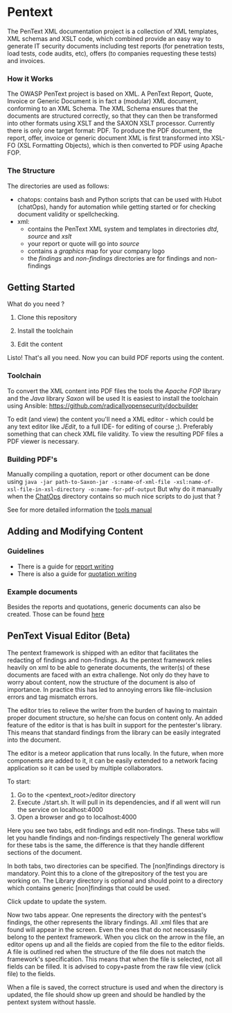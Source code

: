 # Pentext

The PenText XML documentation project is a collection of XML templates, XML schemas and XSLT code, which combined provide an easy way to generate IT security documents including test reports (for penetration tests, load tests, code audits, etc), offers (to companies requesting these tests) and invoices. 

### How it Works
The OWASP PenText project is based on XML. A PenText Report, Quote, Invoice or Generic Document is in fact a (modular) XML document, conforming to an XML Schema. The XML Schema ensures that the documents are structured correctly, so that they can then be transformed into other formats using XSLT and the SAXON XSLT processor. Currently there is only one target format: PDF. To produce the PDF document, the report, offer, invoice or generic document XML is first transformed into XSL-FO (XSL Formatting Objects), which is then converted to PDF using Apache FOP.

### The Structure
The directories are used as follows:
- chatops: contains bash and Python scripts that can be used with Hubot (chatOps), handy for automation while getting started or for checking document validity or spellchecking. 
- xml: 
   - contains the PenText XML system and templates in directories *dtd*, *source* and *xslt*
   - your report or quote will go into *source*
   - contains a *graphics* map for your company logo 
   - the *findings* and *non-findings* directories are for findings and non-findings

## Getting Started

What do you need ?

1. Clone this repository

2. Install the toolchain

3. Edit the content

Listo! That's all you need. Now you can build PDF reports using the content.


### Toolchain
To convert the XML content into PDF files the tools the *Apache FOP* library and the *Java* library *Saxon* will be used
It is easiest to install the toolchain using Ansible: https://github.com/radicallyopensecurity/docbuilder

To edit (and view) the content you'll need a XML editor - which could be any text editor like *JEdit*, to a full IDE- for editing of course ;). Preferably something that can check XML file validity. To view the resulting PDF files a PDF viewer is necessary. 

### Building PDF's
Manually compiling a quotation, report or other document can be done using `java -jar path-to-Saxon-jar -s:name-of-xml-file -xsl:name-of-xsl-file-in-xsl-directory -o:name-for-pdf-output`
But why do it manually when the [ChatOps](https://github.com/radicallyopensecurity/pentext/tree/master/chatops) directory contains so much nice scripts to do just that ?

See for more detailed information the [tools manual](https://github.com/radicallyopensecurity/pentext/blob/master/xml/doc/Tools%20manual.md)

## Adding and Modifying Content
### Guidelines
- There is a guide for [report writing](xml/doc/report/Report%20Writing%20-%20Procedure.md)
- There is also a guide for [quotation writing](xml/doc/offerte/Offerte%20Writing%20Procedure.md)

### Example documents
Besides the reports and quotations, generic documents can also be created.
Those can be found [here](xml/doc/examples)


## PenText Visual Editor (Beta)
The pentext framework is shipped with an editor that facilitates the redacting of findings and non-findings. As the pentext framework relies heavily on xml to be able to generate documents,
the writer(s) of these documents are faced with an extra challenge. Not only do they have to worry about content, now the structure of the document is also of importance.
In practice this has led to annoying errors like file-inclusion errors and tag mismatch errors.

The editor tries to relieve the writer from the burden of having to maintain proper document structure, so he/she can focus on content only.
An added feature of the editor is that is has built in support for the pentester's library. This means that standard findings from the library
can be easily integrated into the document.

The editor is a meteor application that runs locally. In the future, when more components are added to it, it can be easily extended to a network facing application
so it can be used by multiple collaborators.

To start:
1. Go to the <pentext_root>/editor directory
2. Execute ./start.sh. It will pull in its dependencies, and if all went will run the service on localhost:4000
3. Open a browser and go to localhost:4000

Here you see two tabs, edit findings and edit non-findings. These tabs will let you handle findings and non-findings respectively
The general workflow for these tabs is the same, the difference is that they handle different sections of the document.

In both tabs, two directories can be specified. The [non]findings directory is mandatory. Point this to a clone of the gitrepository of the test you
are working on.
The Library directory is optional and should point to a directory which contains generic [non]findings that could be used.

Click update to update the system.

Now two tabs appear. One represents the directory with the pentest's findings, the other represents the library findings.
All .xml files that are found will appear in the screen. Even the ones that do not necessasily belong to the pentext framework.
When you click on the arrow in the file, an editor opens up and all the fields are copied from the file to the editor fields.
A file is outlined red when the structure of the file does not match the framework's specification. This means that when the file is selected, not all fields can be filled. It is advised to copy+paste from the raw file view (click file) to the fields.

When a file is saved, the correct structure is used and when the directory is updated, the file should show up green and should be handled by the pentext system without hassle.


